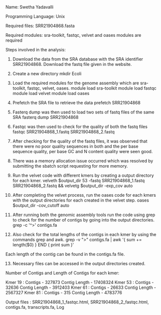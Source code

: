 Name: Swetha Yadavalli

Programming Language: Unix

Required files: SRR21904868.fasta

Required modules: 
sra-toolkit, fastqc, velvet and oases modules are required


Steps involved in the analysis:

1. Download the data from the SRA database with the SRA identifier SRR21904868. Download the fastq file given in the website. 

2. Create a new directory 
mkdir Ecoli

3. Load the required modules for the genome assembly which are sra-toolkit, fastqc, velvet, oases.
module load sra-toolkit
module load fastqc
module load velvet
module load oases

4. Prefetch the SRA file to retrieve the data
prefetch SRR21904868

5. Fasterq dump was then used to load two sets of fastq files of the same SRA 
fasterq dump SRR21904868

6. Fastqc was then used to check for the quality of both the fastq files
fastqc SRR21904868_1.fastq SRR21904868_2.fastq

7. After checking for the quality of the fastq files, it was observed that there were no poor quality sequences in both and the per base sequence quality, per base GC and N content quality were seen good. 

8. There was a memory allocation issue occurred which was resolved by submitting the sbatch script requesting for more memory. 

9. Run the velvet code with different kmers by creating a output directory for each kmer.
velveth $output_dir 53 -fastq SRR21904868_1.fastq SRR21904868_2.fastq && velvetg $output_dir -exp_cov auto 

10. After completing the velvet process, run the oases code for each kmers with the output directories for each created in the velvet step.
oases $output_dir -cov_cutoff auto

11. After running both the genomic assembly tools run the code using grep to check for the number of contigs by going into the output directories. 
grep -c '^>' contigs.fa

12. Also check for the total lengths of the contigs in each kmer by using the commands grep and awk. 
grep -v ">" contigs.fa | awk '{ sum += length($0) } END { print sum }'

Each length of the contig can be found in the contigs.fa file. 


13. Necessary files can be accessed in the output directories created. 


Number of Contigs and Length of Contigs for each kmer: 

Kmer 19 : Contigs - 327873   Contig Length - 17408324
Kmer 53 : Contigs - 32636    Contig Length - 3912403
Kmer 61 : Contigs - 26633    Contig Length - 2567327
Kmer 81 : Contigs - 315      Contig Length - 4783776


Output files : SRR21904868_1_fastqc.html, SRR21904868_2_fastqc.html, contigs.fa, transcripts.fa, Log

